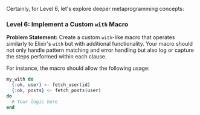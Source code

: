 Certainly, for Level 6, let's explore deeper metaprogramming concepts:

### Level 6: Implement a Custom `with` Macro

**Problem Statement:**
Create a custom `with`-like macro that operates similarly to Elixir's `with` but with additional functionality. Your macro should not only handle pattern matching and error handling but also log or capture the steps performed within each clause.

For instance, the macro should allow the following usage:
```elixir
my_with do
  {:ok, user} <- fetch_user(id)
  {:ok, posts} <- fetch_posts(user)
do
  # Your logic here
end
